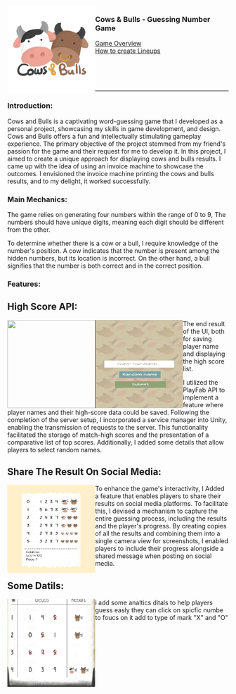 <!-- PROJECT LOGO -->
<div>
<h3><img align="left" width="200" height="200" src="images/f11805456d9f3d08.png"> <br/> Cows & Bulls - Guessing Number Game
</div>   
<a href="https://www.youtube.com/watch?v=E1-fTTuxCIU">Game Overview</a> 
  <br/> <a href="https://www.youtube.com/watch?v=WN8-BFGJ8NA">How to create Lineups</a><br/> </h3>   
  <br/>
<br/>
  <br/>
<br/>

</div>   

---

### Introduction:
Cows and Bulls is a captivating word-guessing game that I developed as a personal project, showcasing my skills in game development, and design. Cows and Bulls offers a fun and intellectually stimulating gameplay experience. The primary objective of the project stemmed from my friend's passion for the game and their request for me to develop it. In this project, I aimed to create a unique approach for displaying cows and bulls results. I came up with the idea of using an invoice machine to showcase the outcomes. I envisioned the invoice machine printing the cows and bulls results, and to my delight, it worked successfully.

### Main Mechanics:
The game relies on generating four numbers within the range of 0 to 9, The numbers should have unique digits, meaning each digit should be different from the other.

To determine whether there is a cow or a bull, I require knowledge of the number's position. A cow indicates that the number is present among the hidden numbers, but its location is incorrect. On the other hand, a bull signifies that the number is both correct and in the correct position.

### Features:

## High Score API:
<img align="left" width="200" height="200" src="Screenshot 2024-01-27 220106.png">
<img align="left" width="200" height="200" src="images/Screenshot 2024-01-27 220254.png">
The end result of the UI, both for saving player name and displaying the high score list.

I utilized the PlayFab API to implement a feature where player names and their high-score data could be saved. Following the completion of the server setup, I incorporated a service manager into Unity, enabling the transmission of requests to the server. This functionality facilitated the storage of match-high scores and the presentation of a comparative list of top scores. Additionally, I added some details that allow players to select random names.

## Share The Result On Social Media:
<img align="left" width="200" height="200" src="images/photo_2024-01-27_22-12-28.jpg">
To enhance the game's interactivity, I Added a feature that enables players to share their results on social media platforms. To facilitate this, I devised a mechanism to capture the entire guessing process, including the results and the player's progress. By creating copies of all the results and combining them into a single camera view for screenshots, I enabled players to include their progress alongside a shared message when posting on social media.

## Some Datils:
<img align="left" width="200" height="200" src="images/Screenshot 2024-01-29 110840.png">
i add some analtics ditals to help players guess easly they can click on spicfic numbe to foucs on it add to type of mark "X" and "O"

